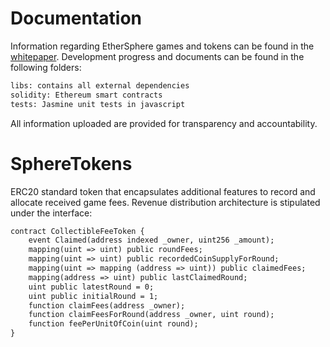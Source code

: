 # Documentation

Information regarding EtherSphere games and tokens can be found in the [whitepaper](https://ico.ethersphere.io/whitepaper).
Development progress and documents can be found in the following folders:

```diff
libs: contains all external dependencies
solidity: Ethereum smart contracts
tests: Jasmine unit tests in javascript
```

All information uploaded are provided for transparency and accountability.

# SphereTokens

ERC20 standard token that encapsulates additional features to record and allocate received game fees. Revenue distribution architecture is stipulated under the interface:

```diff
contract CollectibleFeeToken {
    event Claimed(address indexed _owner, uint256 _amount);
    mapping(uint => uint) public roundFees;
	mapping(uint => uint) public recordedCoinSupplyForRound;
	mapping(uint => mapping (address => uint)) public claimedFees;
	mapping(address => uint) public lastClaimedRound;
	uint public latestRound = 0;
	uint public initialRound = 1;
    function claimFees(address _owner);
    function claimFeesForRound(address _owner, uint round);
    function feePerUnitOfCoin(uint round);
}
```